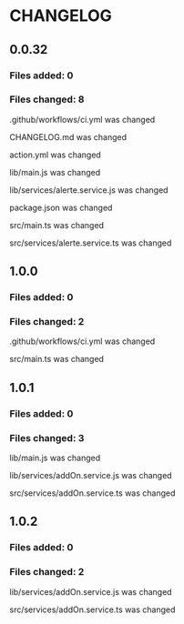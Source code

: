 # CHANGELOG




## 0.0.32
### Files added: 0

### Files changed: 8

.github/workflows/ci.yml was changed

CHANGELOG.md was changed

action.yml was changed

lib/main.js was changed

lib/services/alerte.service.js was changed

package.json was changed

src/main.ts was changed

src/services/alerte.service.ts was changed


## 1.0.0
### Files added: 0

### Files changed: 2

.github/workflows/ci.yml was changed

src/main.ts was changed


## 1.0.1
### Files added: 0

### Files changed: 3

lib/main.js was changed

lib/services/addOn.service.js was changed

src/services/addOn.service.ts was changed


## 1.0.2
### Files added: 0

### Files changed: 2

lib/services/addOn.service.js was changed

src/services/addOn.service.ts was changed



